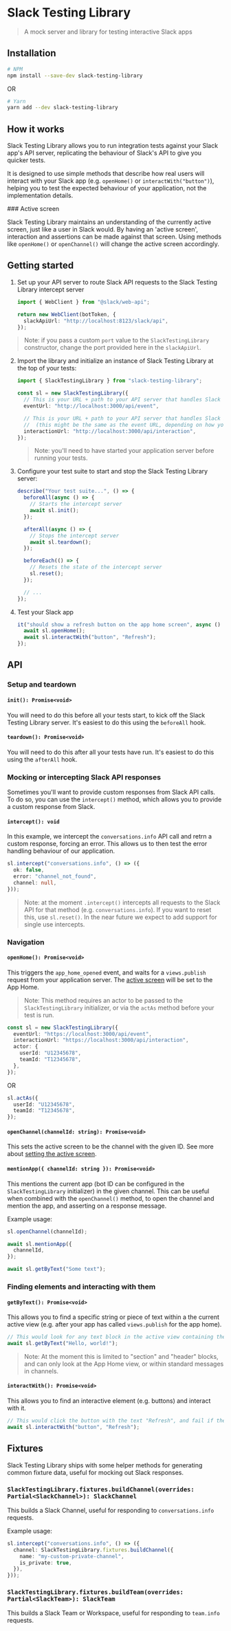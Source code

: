 # Slack Testing Library

> A mock server and library for testing interactive Slack apps

## Installation

```bash
# NPM
npm install --save-dev slack-testing-library
```

OR

```bash
# Yarn
yarn add --dev slack-testing-library
```

## How it works

Slack Testing Library allows you to run integration tests against your Slack app's API server, replicating the behaviour of Slack's API to give you quicker tests.

It is designed to use simple methods that describe how real users will interact with your Slack app (e.g. `openHome()` or `interactWith("button")`), helping you to test the expected behaviour of your application, not the implementation details.

### Active screen

Slack Testing Library maintains an understanding of the currently active screen, just like a user in Slack would. By having an 'active screen', interaction and assertions can be made against that screen. Using methods like `openHome()` or `openChannel()` will change the active screen accordingly.

## Getting started

1. Set up your API server to route Slack API requests to the Slack Testing Library intercept server

   ```ts
   import { WebClient } from "@slack/web-api";

   return new WebClient(botToken, {
     slackApiUrl: "http://localhost:8123/slack/api",
   });
   ```

> Note: if you pass a custom `port` value to the `SlackTestingLibrary` constructor, change the port provided here in the `slackApiUrl`.

2. Import the library and initialize an instance of Slack Testing Library at the top of your tests:

   ```ts
   import { SlackTestingLibrary } from "slack-testing-library";

   const sl = new SlackTestingLibrary({
     // This is your URL + path to your API server that handles Slack events
     eventUrl: "http://localhost:3000/api/event",

     // This is your URL + path to your API server that handles Slack interactions
     //  (this might be the same as the event URL, depending on how your app is configured)
     interactionUrl: "http://localhost:3000/api/interaction",
   });
   ```

   > Note: you'll need to have started your application server before running your tests.

3. Configure your test suite to start and stop the Slack Testing Library server:

   ```ts
   describe("Your test suite...", () => {
     beforeAll(async () => {
       // Starts the intercept server
       await sl.init();
     });

     afterAll(async () => {
       // Stops the intercept server
       await sl.teardown();
     });

     beforeEach(() => {
       // Resets the state of the intercept server
       sl.reset();
     });

     // ...
   });
   ```

4. Test your Slack app

   ```ts
   it("should show a refresh button on the app home screen", async () => {
     await sl.openHome();
     await sl.interactWith("button", "Refresh");
   });
   ```

## API

### Setup and teardown

#### `init(): Promise<void>`

You will need to do this before all your tests start, to kick off the Slack Testing Library server. It's easiest to do this using the `beforeAll` hook.

#### `teardown(): Promise<void>`

You will need to do this after all your tests have run. It's easiest to do this using the `afterAll` hook.

### Mocking or intercepting Slack API responses

Sometimes you'll want to provide custom responses from Slack API calls. To do so, you can use the `intercept()` method, which allows you to provide a custom response from Slack.

#### `intercept(): void`

In this example, we intercept the `conversations.info` API call and retrn a custom response, forcing an error. This allows us to then test the error handling behaviour of our application.

```ts
sl.intercept("conversations.info", () => ({
  ok: false,
  error: "channel_not_found",
  channel: null,
}));
```

> Note: at the moment `.intercept()` intercepts all requests to the Slack API for that method (e.g. `conversations.info`). If you want to reset this, use `sl.reset()`. In the near future we expect to add support for single use intercepts.

### Navigation

#### `openHome(): Promise<void>`

This triggers the `app_home_opened` event, and waits for a `views.publish` request from your application server. The [active screen](#active-scren) will be set to the App Home.

> Note: This method requires an actor to be passed to the `SlackTestingLibrary` initializer, or via the `actAs` method before your test is run.

```ts
const sl = new SlackTestingLibrary({
  eventUrl: "https://localhost:3000/api/event",
  interactionUrl: "https://localhost:3000/api/interaction",
  actor: {
    userId: "U12345678",
    teamId: "T12345678",
  },
});
```

OR

```ts
sl.actAs({
  userId: "U12345678",
  teamId: "T12345678",
});
```

#### `openChannel(channelId: string): Promise<void>`

This sets the active screen to be the channel with the given ID. See more about [setting the active screen](#active-scren).

#### `mentionApp({ channelId: string }): Promise<void>`

This mentions the current app (bot ID can be configured in the `SlackTestingLibrary` initializer) in the given channel. This can be useful when combined with the `openChannel()` method, to open the channel and mention the app, and asserting on a response message.

Example usage:

```ts
sl.openChannel(channelId);

await sl.mentionApp({
  channelId,
});

await sl.getByText("Some text");
```

### Finding elements and interacting with them

#### `getByText(): Promise<void>`

This allows you to find a specific string or piece of text within a the current active view (e.g. after your app has called `views.publish` for the app home).

```ts
// This would look for any text block in the active view containing the words "Hello, world!". This would fail if the text could not be found
await sl.getByText("Hello, world!");
```

> Note: At the moment this is limited to "section" and "header" blocks, and can only look at the App Home view, or within standard messages in channels.

#### `interactWith(): Promise<void>`

This allows you to find an interactive element (e.g. buttons) and interact with it.

```ts
// This would click the button with the text "Refresh", and fail if the button could not be found
await sl.interactWith("button", "Refresh");
```

## Fixtures

Slack Testing Library ships with some helper methods for generating common fixture data, useful for mocking out Slack responses.

### `SlackTestingLibrary.fixtures.buildChannel(overrides: Partial<SlackChannel>): SlackChannel`

This builds a Slack Channel, useful for responding to `conversations.info` requests.

Example usage:

```ts
sl.intercept("conversations.info", () => ({
  channel: SlackTestingLibrary.fixtures.buildChannel({
    name: "my-custom-private-channel",
    is_private: true,
  }),
}));
```

### `SlackTestingLibrary.fixtures.buildTeam(overrides: Partial<SlackTeam>): SlackTeam`

This builds a Slack Team or Workspace, useful for responding to `team.info` requests.
